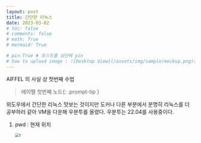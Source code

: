 ```yaml
---
layout: post
title: 간단한 리눅스
date: 2023-03-02
# toc: false
# comments: false
# math: True
# mermaid: True 

# pin:True # 포스트를 상단에 pin
# how to upload image : ![Desktop View](/assets/img/sample/mockup.png){: width="700" height="400" }{: .left }
---
```






AIFFEL 의 사실 상 첫번째 수업

> 에이펠 첫번째 노드{: .prompt-tip }



위도우에서 간단한 리눅스 맛보는 것이지만 도커나 다른 부분에서 분명히 리눅스를 더 공부하러 같아 VM을 다운해 우분투를 올렸다.  우분투는 22.04를 사용중이다.



1. pwd : 현재 위치

   <img src="{{site.url}}/images/2023-03-02-linux/1.png" alt="1" style="zoom:67%;" />
